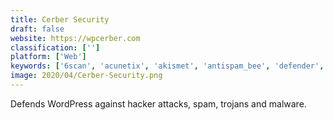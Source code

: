 ```yaml
---
title: Cerber Security
draft: false 
website: https://wpcerber.com
classification: ['']
platform: ['Web']
keywords: ['6scan', 'acunetix', 'akismet', 'antispam_bee', 'defender', 'mollom', 'sblam!', 'virusdie']
image: 2020/04/Cerber-Security.png
---
```

Defends WordPress against hacker attacks, spam, trojans and malware.